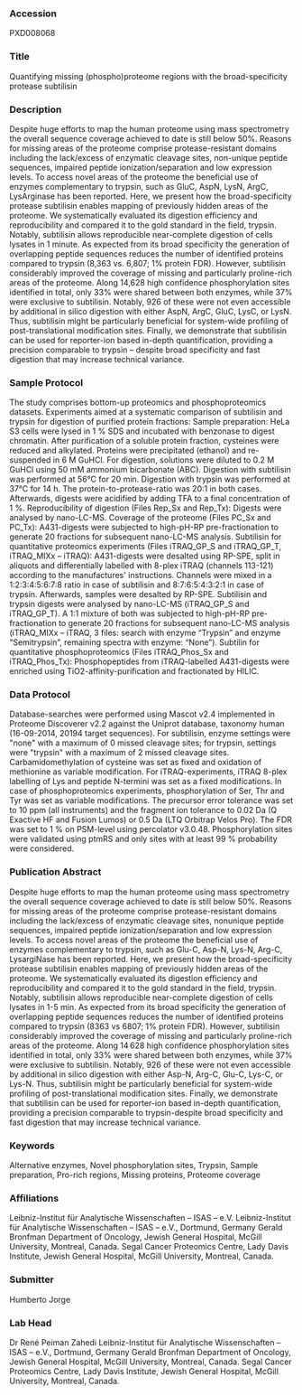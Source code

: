 ### Accession
PXD008068

### Title
Quantifying missing (phospho)proteome regions with the broad-specificity protease subtilisin

### Description
Despite huge efforts to map the human proteome using mass spectrometry the overall sequence coverage achieved to date is still below 50%. Reasons for missing areas of the proteome comprise protease-resistant domains including the lack/excess of enzymatic cleavage sites, non-unique peptide sequences, impaired peptide ionization/separation and low expression levels. To access novel areas of the proteome the beneficial use of enzymes complementary to trypsin, such as GluC, AspN, LysN, ArgC, LysArginase has been reported. Here, we present how the broad-specificity protease subtilisin enables mapping of previously hidden areas of the proteome. We systematically evaluated its digestion efficiency and reproducibility and compared it to the gold standard in the field, trypsin. Notably, subtilisin allows reproducible near-complete digestion of cells lysates in 1 minute. As expected from its broad specificity the generation of overlapping peptide sequences reduces the number of identified proteins compared to trypsin (8,363 vs. 6,807; 1% protein FDR). However, subtilisin considerably improved the coverage of missing and particularly proline-rich areas of the proteome. Along 14,628 high confidence phosphorylation sites identified in total, only 33% were shared between both enzymes, while 37% were exclusive to subtilisin. Notably, 926 of these were not even accessible by additional in silico digestion with either AspN, ArgC, GluC, LysC, or LysN. Thus, subtilisin might be particularly beneficial for system-wide profiling of post-translational modification sites. Finally, we demonstrate that subtilisin can be used for reporter-ion based in-depth quantification, providing a precision comparable to trypsin – despite broad specificity and fast digestion that may increase technical variance.

### Sample Protocol
The study comprises bottom-up proteomics and phosphoproteomics datasets. Experiments aimed at a systematic comparison of subtilisin and trypsin for digestion of purified protein fractions: Sample preparation: HeLa S3 cells were lysed in 1 % SDS and incubated with benzonase to digest chromatin. After purification of a soluble protein fraction, cysteines were reduced and alkylated. Proteins were precipitated (ethanol) and re-suspended in 6 M GuHCl. For digestion, solutions were diluted to 0.2 M GuHCl using 50 mM ammonium bicarbonate (ABC). Digestion with subtilisin was performed at 56°C for 20 min. Digestion with trypsin was performed at 37°C for 14 h. The protein-to-protease-ratio was 20:1 in both cases. Afterwards, digests were acidified by adding TFA to a final concentration of 1 %. Reproducibility of digestion (Files Rep_Sx and Rep_Tx): Digests were analysed by nano-LC-MS. Coverage of the proteome (Files PC_Sx and PC_Tx): A431-digests were subjected to high-pH-RP pre-fractionation to generate 20 fractions for subsequent nano-LC-MS analysis. Subtilisin for quantitative proteomics experiments (Files iTRAQ_GP_S and iTRAQ_GP_T, iTRAQ_MIXx – iTRAQ): A431-digests were desalted using RP-SPE, split in aliquots and differentially labelled with 8-plex iTRAQ (channels 113-121) according to the manufactures' instructions. Channels were mixed in a 1:2:3:4:5:6:7:8 ratio in case of subtilisin and 8:7:6:5:4:3:2:1 in case of trypsin. Afterwards, samples were desalted by RP-SPE. Subtilisin and trypsin digests were analysed by nano-LC-MS (iTRAQ_GP_S and iTRAQ_GP_T). A 1:1 mixture of both was subjected to high-pH-RP pre-fractionation to generate 20 fractions for subsequent nano-LC-MS analysis (iTRAQ_MIXx – iTRAQ, 3 files: search with enzyme “Trypsin” and enzyme “Semitrypsin”, remaining spectra with enzyme: “None”). Subtilin for quantitative phosphoproteomics (Files iTRAQ_Phos_Sx and iTRAQ_Phos_Tx): Phosphopeptides from iTRAQ-labelled A431-digests were enriched using TiO2-affinity-purification and fractionated by HILIC.

### Data Protocol
Database-searches were performed using Mascot v2.4 implemented in Proteome Discoverer v2.2 against the Uniprot database, taxonomy human (16-09-2014, 20194 target sequences). For subtilisin, enzyme settings were "none" with a maximum of 0 missed cleavage sites; for trypsin, settings were "trypsin" with a maximum of 2 missed cleavage sites. Carbamidomethylation of cysteine was set as fixed and oxidation of methionine as variable modification. For iTRAQ-experiments, iTRAQ 8-plex labelling of Lys and peptide N-termini was set as a fixed modifications. In case of phosphoproteomics experiments, phosphorylation of Ser, Thr and Tyr was set as variable modifications. The precursor error tolerance was set to 10 ppm (all instruments) and the fragment ion tolerance to 0.02 Da (Q Exactive HF and Fusion Lumos) or 0.5 Da (LTQ Orbitrap Velos Pro). The FDR was set to 1 % on PSM-level using percolator v3.0.48. Phosphorylation sites were validated using ptmRS and only sites with at least 99 % probability were considered.

### Publication Abstract
Despite huge efforts to map the human proteome using mass spectrometry the overall sequence coverage achieved to date is still below 50%. Reasons for missing areas of the proteome comprise protease-resistant domains including the lack/excess of enzymatic cleavage sites, nonunique peptide sequences, impaired peptide ionization/separation and low expression levels. To access novel areas of the proteome the beneficial use of enzymes complementary to trypsin, such as Glu-C, Asp-N, Lys-N, Arg-C, LysargiNase has been reported. Here, we present how the broad-specificity protease subtilisin enables mapping of previously hidden areas of the proteome. We systematically evaluated its digestion efficiency and reproducibility and compared it to the gold standard in the field, trypsin. Notably, subtilisin allows reproducible near-complete digestion of cells lysates in 1-5 min. As expected from its broad specificity the generation of overlapping peptide sequences reduces the number of identified proteins compared to trypsin (8363 vs 6807; 1% protein FDR). However, subtilisin considerably improved the coverage of missing and particularly proline-rich areas of the proteome. Along 14&#x202f;628 high confidence phosphorylation sites identified in total, only 33% were shared between both enzymes, while 37% were exclusive to subtilisin. Notably, 926 of these were not even accessible by additional in silico digestion with either Asp-N, Arg-C, Glu-C, Lys-C, or Lys-N. Thus, subtilisin might be particularly beneficial for system-wide profiling of post-translational modification sites. Finally, we demonstrate that subtilisin can be used for reporter-ion based in-depth quantification, providing a precision comparable to trypsin-despite broad specificity and fast digestion that may increase technical variance.

### Keywords
Alternative enzymes, Novel phosphorylation sites, Trypsin, Sample preparation, Pro-rich regions, Missing proteins, Proteome coverage

### Affiliations
Leibniz-Institut für Analytische Wissenschaften – ISAS – e.V.
Leibniz-Institut für Analytische Wissenschaften – ISAS – e.V., Dortmund, Germany Gerald Bronfman Department of Oncology, Jewish General Hospital, McGill University, Montreal, Canada.  Segal Cancer Proteomics Centre, Lady Davis Institute, Jewish General Hospital, McGill University, Montreal, Canada.

### Submitter
Humberto Jorge

### Lab Head
Dr René Peiman Zahedi
Leibniz-Institut für Analytische Wissenschaften – ISAS – e.V., Dortmund, Germany Gerald Bronfman Department of Oncology, Jewish General Hospital, McGill University, Montreal, Canada.  Segal Cancer Proteomics Centre, Lady Davis Institute, Jewish General Hospital, McGill University, Montreal, Canada.


